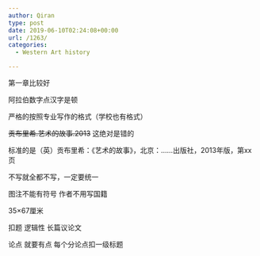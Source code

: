 ```yaml
---
author: Qiran
type: post
date: 2019-06-10T02:24:08+00:00
url: /1263/
categories:
  - Western Art history

---
```

第一章比较好

阿拉伯数字点汉字是顿

严格的按照专业写作的格式（学校也有格式）

<s>贡布里希.艺术的故事.2013</s> 这绝对是错的

标准的是（英）贡布里希：《艺术的故事》，北京：……出版社，2013年版，第xx页

不写就全都不写，一定要统一

图注不能有符号 作者不用写国籍

35&#215;67厘米 

扣题 逻辑性 长篇议论文

论点 就要有点 每个分论点扣一级标题
